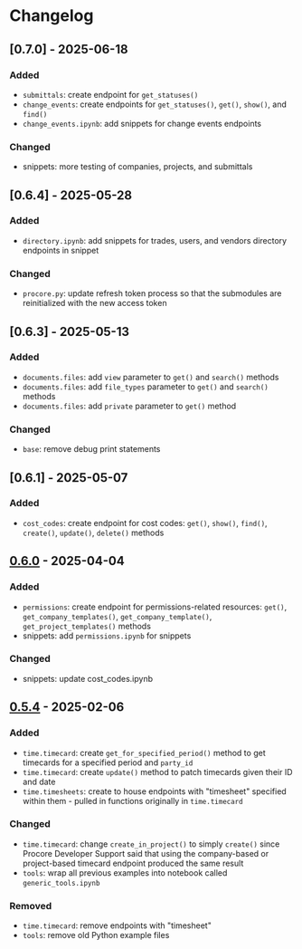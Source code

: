 # Changelog

## [0.7.0] - 2025-06-18

### Added
* `submittals`: create endpoint for `get_statuses()`
* `change_events`: create endpoints for `get_statuses()`, `get()`, `show()`, and `find()`
* `change_events.ipynb`: add snippets for change events endpoints

### Changed
* snippets: more testing of companies, projects, and submittals

## [0.6.4] - 2025-05-28

### Added
* `directory.ipynb`: add snippets for trades, users, and vendors directory endpoints in snippet

### Changed
* `procore.py`: update refresh token process so that the submodules are reinitialized with the new access token

## [0.6.3] - 2025-05-13

### Added
* `documents.files`: add `view` parameter to `get()` and `search()` methods
* `documents.files`: add `file_types` parameter to `get()` and `search()` methods
* `documents.files`: add `private` parameter to `get()` method

### Changed
* `base`: remove debug print statements

## [0.6.1] - 2025-05-07

### Added
* `cost_codes`: create endpoint for cost codes: `get()`, `show()`, `find()`, `create()`, `update()`, `delete()` methods

## [0.6.0] - 2025-04-04

### Added
* `permissions`: create endpoint for permissions-related resources: `get()`, `get_company_templates()`, `get_company_template()`, `get_project_templates()` methods
* snippets: add `permissions.ipynb` for snippets

### Changed
* snippets: update cost_codes.ipynb

## [0.5.4] - 2025-02-06

### Added
* `time.timecard`: create `get_for_specified_period()` method to get timecards for a specified period and `party_id`
* `time.timecard`: create `update()` method to patch timecards given their ID and date
* `time.timesheets`: create to house endpoints with "timesheet" specified within them - pulled in functions originally in `time.timecard`

### Changed
* `time.timecard`: change `create_in_project()` to simply `create()` since Procore Developer Support said that using the company-based or project-based timecard endpoint produced the same result
* `tools`: wrap all previous examples into notebook called `generic_tools.ipynb`

### Removed
* `time.timecard`: remove endpoints with "timesheet" 
* `tools`: remove old Python example files

[0.5.4]: https://github.com/rogers-obrien-rad/ProPyCore/releases/tag/v0.5.4
[0.6.0]: https://github.com/rogers-obrien-rad/ProPyCore/releases/tag/v0.6.0